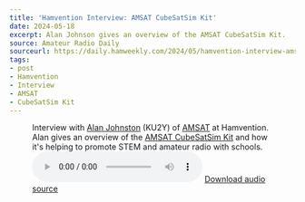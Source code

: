 ```yaml
---
title: 'Hamvention Interview: AMSAT CubeSatSim Kit'
date: 2024-05-18
excerpt: Alan Johnson gives an overview of the AMSAT CubeSatSim Kit.
source: Amateur Radio Daily
sourceurl: https://daily.hamweekly.com/2024/05/hamvention-interview-amsat-cubesatsim-kits/
tags:
- post
- Hamvention
- Interview
- AMSAT
- CubeSatSim Kit
---
```

<figure>
  <figcaption>Interview with <a href="https://mastodon.radio/@ku2y">Alan Johnston</a> (KU2Y) of <a href="https://www.amsat.org/">AMSAT</a> at Hamvention. Alan gives an overview of the <a href="https://www.amsat.org/cubesatsim-kits-available-at-hamvention/">AMSAT CubeSatSim Kit</a> and how it's helping to promote STEM and amateur radio with schools.</figcaption>
  <audio controls src="https://assets.midnightcheese.com/amateur-radio-daily/audio-interview/AMSAT-240517_1015.mp3"></audio>
  <span><a href="https://assets.midnightcheese.com/amateur-radio-daily/audio-interview/AMSAT-240517_1015.mp3"> Download audio source</a></span>
</figure>